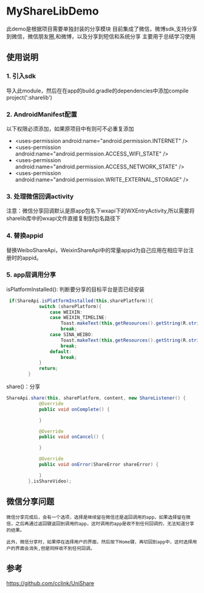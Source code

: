 # MyShareLibDemo
此demo是根据项目需要单独封装的分享模块
目前集成了微信，微博sdk,支持分享到微信，微信朋友圈,和微博，以及分享到短信和系统分享
主要用于总结学习使用

## 使用说明

### 1. 引入sdk
导入此module，然后在在app的build.gradle的dependencies中添加compile project(':sharelib')

### 2. AndroidManifest配置
以下权限必须添加，如果原项目中有则可不必重复添加
- \<uses-permission android:name="android.permission.INTERNET" />
- \<uses-permission android:name="android.permission.ACCESS_WIFI_STATE" />
- \<uses-permission android:name="android.permission.ACCESS_NETWORK_STATE" />
- \<uses-permission android:name="android.permission.WRITE_EXTERNAL_STORAGE" />

### 3. 处理微信回调activity
注意：微信分享回调默认是原app包名下wxapi下的WXEntryActivity,所以需要将sharelib库中的wxapi文件直接复制到包名路径下
### 4. 替换appid
替换WeiboShareApi，WeixinShareApi中的常量appid为自己应用在相应平台注册时的appid。

### 5. app层调用分享
isPlatformInstalled(): 判断要分享的目标平台是否已经安装
```java
 if(ShareApi.isPlatformInstalled(this,sharePlatform)){
            switch (sharePlatform){
                case WEIXIN:
                case WEIXIN_TIMELINE:
                    Toast.makeText(this,getResources().getString(R.string.tip_not_install_weixin),Toast.LENGTH_LONG).show();
                    break;
                case SINA_WEIBO:
                    Toast.makeText(this,getResources().getString(R.string.tip_not_install_weibo),Toast.LENGTH_LONG).show();
                    break;
                default:
                    break;
            }
            return;
        }
```
share()：分享
```java
ShareApi.share(this, sharePlatform, content, new ShareListener() {
            @Override
            public void onComplete() {

            }

            @Override
            public void onCancel() {

            }

            @Override
            public void onError(ShareError shareError) {

            }
        },isShareVideo);
```
## 微信分享问题

    微信分享完成后，会有一个选项，选择是继续留在微信还是返回调用的app，如果选择留在微信，之后再通过返回键返回到调用的app，这时调用的app是收不到任何回调的，无法知道分享的结果。

    此外，微信分享时，如果停在选择用户的界面，然后按下Home键，再切回到app中，这时选择用户的界面会消失,但是同样收不到任何回调。

## 参考
https://github.com/cclink/UniShare
